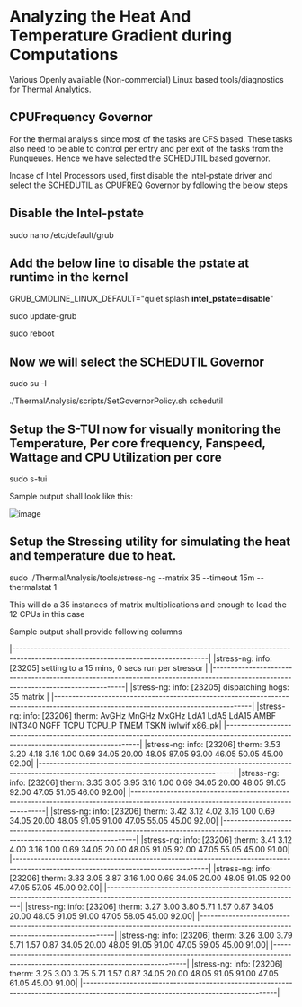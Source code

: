 # Analyzing the Heat And Temperature Gradient during Computations 

Various Openly available (Non-commercial) Linux based tools/diagnostics for Thermal Analytics.

## CPUFrequency Governor 

For the thermal analysis since most of the tasks are CFS based. These tasks also need to be able to control per entry and per exit of the tasks from the Runqueues. Hence we have selected the SCHEDUTIL based governor.

Incase of Intel Processors used, first disable the intel-pstate driver and select the SCHEDUTIL as CPUFREQ Governor by following the below steps


## Disable the Intel-pstate

sudo nano /etc/default/grub

## Add the below line to disable the pstate at runtime in the kernel

GRUB_CMDLINE_LINUX_DEFAULT="quiet splash **intel_pstate=disable**"

sudo update-grub

sudo reboot

## Now we will select the SCHEDUTIL Governor

sudo su -l

./ThermalAnalysis/scripts/SetGovernorPolicy.sh schedutil

## Setup the S-TUI now for visually monitoring the Temperature, Per core frequency, Fanspeed, Wattage and CPU Utilization per core 

sudo s-tui 

Sample output shall look like this: 

![image](https://github.com/GitBps/ComputeHeat/assets/47725750/c3b5640f-7fdc-4727-9534-3682e52a127f)


## Setup the Stressing utility for simulating the heat and temperature due to heat. 

sudo ./ThermalAnalysis/tools/stress-ng --matrix 35  --timeout 15m --thermalstat 1

This will do a 35 instances of matrix multiplications and enough to load the 12 CPUs in this case 

Sample output shall provide following columns 

  |------------------------------------------------------------------------------------------------------------------------------------|
  |stress-ng: info:  [23205] setting to a 15 mins, 0 secs run per stressor                                                             |
  |------------------------------------------------------------------------------------------------------------------------------------|
  |stress-ng: info:  [23205] dispatching hogs: 35 matrix                                                                               |
  |------------------------------------------------------------------------------------------------------------------------------------|
  |stress-ng: info:  [23206] therm: AvGHz MnGHz MxGHz  LdA1  LdA5 LdA15    AMBF INT340   NGFF   TCPU TCPU_P   TMEM   TSKN iwlwif x86_pk|
  |------------------------------------------------------------------------------------------------------------------------------------|
  |stress-ng: info:  [23206] therm:  3.53  3.20  4.18  3.16  1.00  0.69   34.05  20.00  48.05  87.05  93.00  46.05  50.05  45.00  92.00|
  |------------------------------------------------------------------------------------------------------------------------------------|
  |stress-ng: info:  [23206] therm:  3.35  3.05  3.95  3.16  1.00  0.69   34.05  20.00  48.05  91.05  92.00  47.05  51.05  46.00  92.00|
  |------------------------------------------------------------------------------------------------------------------------------------|
  |stress-ng: info:  [23206] therm:  3.42  3.12  4.02  3.16  1.00  0.69   34.05  20.00  48.05  91.05  91.00  47.05  55.05  45.00  92.00|
  |------------------------------------------------------------------------------------------------------------------------------------|
  |stress-ng: info:  [23206] therm:  3.41  3.12  4.00  3.16  1.00  0.69   34.05  20.00  48.05  91.05  92.00  47.05  55.05  45.00  91.00|
  |------------------------------------------------------------------------------------------------------------------------------------|
  |stress-ng: info:  [23206] therm:  3.33  3.05  3.87  3.16  1.00  0.69   34.05  20.00  48.05  91.05  92.00  47.05  57.05  45.00  92.00|
  |------------------------------------------------------------------------------------------------------------------------------------|
  |stress-ng: info:  [23206] therm:  3.27  3.00  3.80  5.71  1.57  0.87   34.05  20.00  48.05  91.05  91.00  47.05  58.05  45.00  92.00|
  |------------------------------------------------------------------------------------------------------------------------------------|
  |stress-ng: info:  [23206] therm:  3.26  3.00  3.79  5.71  1.57  0.87   34.05  20.00  48.05  91.05  91.00  47.05  59.05  45.00  91.00|
  |------------------------------------------------------------------------------------------------------------------------------------|
  |stress-ng: info:  [23206] therm:  3.25  3.00  3.75  5.71  1.57  0.87   34.05  20.00  48.05  91.05  91.00  47.05  61.05  45.00  91.00|
  |------------------------------------------------------------------------------------------------------------------------------------|
  







